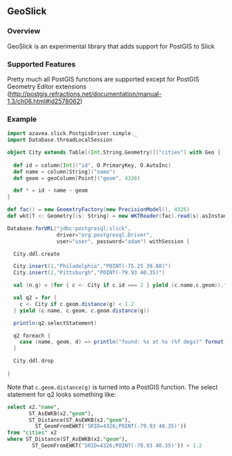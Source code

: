 ## GeoSlick

### Overview

GeoSlick is an experimental library that adds support for PostGIS
to Slick

### Supported Features

Pretty much all PostGIS functions are supported except for PostGIS 
Geometry Editor extensions
(http://postgis.refractions.net/documentation/manual-1.3/ch06.html#id2578062)

### Example

```scala
import azavea.slick.PostgisDriver.simple._
import Database.threadLocalSession

object City extends Table[(Int,String,Geometry)]("cities") with Geo {
      
  def id = column[Int]("id", O.PrimaryKey, O.AutoInc)
  def name = column[String]("name")
  def geom = geoColumn[Point]("geom", 4326)

  def * = id ~ name ~ geom
}

def fac() = new GeometryFactory(new PrecisionModel(), 4326)
def wkt[T <: Geometry](s: String) = new WKTReader(fac).read(s).asInstanceOf[T]

Database.forURL("jdbc:postgresql:slick",
                driver="org.postgresql.Driver",
                user="user", password="adam") withSession {

  City.ddl.create

  City.insert(1,"Philadelphia","POINT(-75.25 39.88)")
  City.insert(2,"Pittsburgh","POINT(-79.93 40.35)")

  val (n,g) = (for { c <- City if c.id === 2 } yield (c.name,c.geom)).first

  val q2 = for {
    c <- City if c.geom.distance(g) < 1.2
  } yield (c.name, c.geom, c.geom.distance(g))

  println(q2.selectStatement)

  q2 foreach {
    case (name, geom, d) => println("found: %s at %s (%f degs)" format (name, geom, d))
  }

  City.ddl.drop
               
}
```

Note that `c.geom.distance(g)` is turned into a PostGIS function. The select
statement for q2 looks something like:

```sql
select x2."name", 
       ST_AsEWKB(x2."geom"), 
       ST_Distance(ST_AsEWKB(x2."geom"),
         ST_GeomFromEWKT('SRID=4326;POINT(-79.93 40.35)'))
from "cities" x2 
where ST_Distance(ST_AsEWKB(x2."geom"),
        ST_GeomFromEWKT('SRID=4326;POINT(-79.93 40.35)')) < 1.2
```
